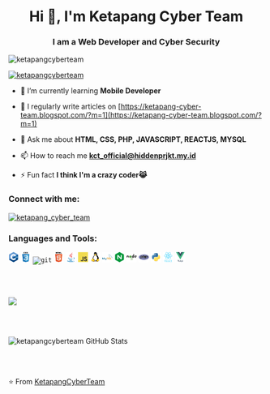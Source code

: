 <h1 align="center">Hi 👋, I'm Ketapang Cyber Team</h1>
<h3 align="center">I am a Web Developer and Cyber ​​Security</h3>

<p align="left"> <img src="https://komarev.com/ghpvc/?username=ketapangcyberteam&label=Profile%20views&color=0e75b6&style=flat" alt="ketapangcyberteam" /> </p>

<p align="left"> <a href="https://github.com/ryo-ma/github-profile-trophy"><img src="https://github-profile-trophy.vercel.app/?username=ketapangcyberteam" alt="ketapangcyberteam" /></a> </p>

- 🌱 I’m currently learning **Mobile Developer**

- 📝 I regularly write articles on [https://ketapang-cyber-team.blogspot.com/?m=1](https://ketapang-cyber-team.blogspot.com/?m=1)

- 💬 Ask me about **HTML, CSS, PHP, JAVASCRIPT, REACTJS, MYSQL**

- 📫 How to reach me **kct_official@hiddenprjkt.my.id**

- ⚡ Fun fact **I think I'm a crazy coder😹**

<h3 align="left">Connect with me:</h3>

<p align="left">
<a href="https://instagram.com/ketapang_cyber_team" target="blank"><img align="center" src="https://raw.githubusercontent.com/rahuldkjain/github-profile-readme-generator/master/src/images/icons/Social/instagram.svg" alt="ketapang_cyber_team" height="30" width="40" /></a>
</p>


<h3 align="left">Languages and Tools:</h3>
<code><img height="20" src="https://raw.githubusercontent.com/devicons/devicon/master/icons/cplusplus/cplusplus-original.svg" alt="cplusplus"></code>
<code><img height="20" src="https://raw.githubusercontent.com/devicons/devicon/master/icons/css3/css3-original-wordmark.svg" alt="css3"></code>
<code><img height="20" src="https://www.vectorlogo.zone/logos/git-scm/git-scm-icon.svg" alt="git"></code>
<code><img height="20" src="https://raw.githubusercontent.com/devicons/devicon/master/icons/html5/html5-original-wordmark.svg" alt="html5"></code>
<code><img height="20" src="https://raw.githubusercontent.com/devicons/devicon/master/icons/java/java-original.svg" alt="java"></code>
<code><img height="20" src="https://raw.githubusercontent.com/devicons/devicon/master/icons/javascript/javascript-original.svg" alt="javascript"></code>
<code><img height="20" src="https://raw.githubusercontent.com/devicons/devicon/master/icons/linux/linux-original.svg" alt="linux"></code>
<code><img height="20" src="https://raw.githubusercontent.com/devicons/devicon/master/icons/mysql/mysql-original-wordmark.svg" alt="mysql"></code>
<code><img height="20" src="https://raw.githubusercontent.com/devicons/devicon/master/icons/nginx/nginx-original.svg" alt="nginx"></code>
<code><img height="20" src="https://raw.githubusercontent.com/devicons/devicon/master/icons/nodejs/nodejs-original-wordmark.svg" alt="nodejs"></code>
<code><img height="20" src="https://raw.githubusercontent.com/devicons/devicon/master/icons/php/php-original.svg" alt="php"></code>
<code><img height="20" src="https://raw.githubusercontent.com/devicons/devicon/master/icons/python/python-original.svg" alt="python"></code>
<code><img height="20" src="https://raw.githubusercontent.com/devicons/devicon/master/icons/react/react-original-wordmark.svg" alt="react"></code>
<code><img height="20" src="https://raw.githubusercontent.com/devicons/devicon/master/icons/vuejs/vuejs-original-wordmark.svg" alt="vuejs"></code>

<br><br>

<a href="https://github.com/ketapangcyberteam">
  <img align="center" src="https://github-readme-stats.vercel.app/api/top-langs/?username=ketapangcyberteam&theme=radical&hide=glsl,python" />
</a>

<br><br>

<img src="https://github-readme-stats.vercel.app/api?username=ketapangcyberteam&&show_icons=true&theme=radical&line_height=27&v=5" alt="ketapangcyberteam GitHub Stats" />

<br><br>

⭐️ From [KetapangCyberTeam](https://github.com/KetapangCyberTeam)
